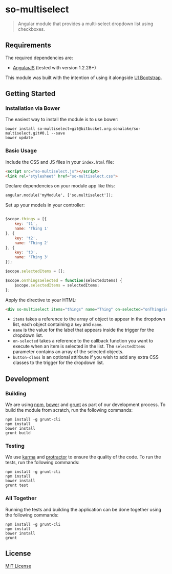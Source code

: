 so-multiselect
================
> Angular module that provides a multi-select dropdown list using checkboxes.

Requirements
-----

The required dependencies are:

* [AngularJS](http://angular.org) (tested with version 1.2.28+)

This module was built with the intention of using it alongside [UI Bootstrap](https://github.com/angular-ui/bootstrap).

Getting Started
---------------

### Installation via Bower

The easiest way to install the module is to use bower:

```
bower install so-multiselect=git@bitbucket.org:sonalake/so-multiselect.git#0.1 --save
bower update
```

### Basic Usage

Include the CSS and JS files in your `index.html` file:

```html
<script src="so-multiselect.js"></script>
<link rel="stylesheet" href="so-multiselect.css">
```

Declare dependencies on your module app like this:

```html
angular.module('myModule', ['so.multiselect']);
```

Set up your models in your controller:

```javascript

$scope.things = [{
	key: 't1',
	name: 'Thing 1'
}, {
	key: 't2',
	name: 'Thing 2'
}, {
	key: 't3',
	name: 'Thing 3'
}];

$scope.selectedItems = [];

$scope.onThingsSelected = function(selectedItems) {
	$scope.selectedItems = selectedItems;
};
```

Apply the directive to your HTML:

```html
<div so-multiselect items="things" name="Thing" on-selected="onThingsSelected(selectedItems)" button-class="btn-grey"></div>
```

* `items` takes a reference to the array of object to appear in the dropdown list, each object containing a `key` and `name`.
* `name` is the value for the label that appears inside the trigger for the dropdown list.
* `on-selected` takes a reference to the callback function you want to execute when an item is selected in the list. The `selectedItems` parameter contains an array of the selected objects.
* `button-class` is an optional attirbute if you wish to add any extra CSS classes to the trigger for the dropdown list.

Development
-----

### Building

We are using [npm](http://npmjs.com/), [bower](http://bower.io/) and [grunt](http://gruntjs.com/) as part of our development process.
To build the module from scratch, run the following commands:

```
npm install -g grunt-cli
npm install
bower install
grunt build
```

### Testing

We use [karma](http://karma-runner.github.io/0.12/index.html) and [protractor](http://angular.github.io/protractor/#/) to ensure the quality of the code.
To run the tests, run the following commands:

```
npm install -g grunt-cli
npm install
bower install
grunt test
```

### All Together

Running the tests and building the application can be done together using the following commands:

```
npm install -g grunt-cli
npm install
bower install
grunt
```

License
-----
[MIT License](http://en.wikipedia.org/wiki/MIT_License)